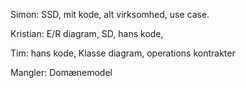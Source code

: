 Simon: SSD, mit kode, alt virksomhed, use case.

Kristian: E/R diagram, SD, hans kode, 

Tim: hans kode, Klasse diagram, operations kontrakter


Mangler: Domænemodel
